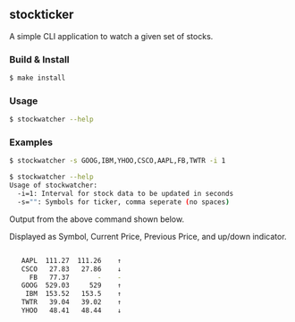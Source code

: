 ## stockticker

A simple CLI application to watch a given set of stocks.

### Build & Install

```sh
$ make install
```

### Usage

```sh
$ stockwatcher --help
```

### Examples

```sh
$ stockwatcher -s GOOG,IBM,YHOO,CSCO,AAPL,FB,TWTR -i 1
```

```sh
$ stockwatcher --help
Usage of stockwatcher:
  -i=1: Interval for stock data to be updated in seconds
  -s="": Symbols for ticker, comma seperate (no spaces)
```

Output from the above command shown below.

Displayed as Symbol, Current Price, Previous Price, and up/down indicator.

```sh

   AAPL  111.27  111.26    ↑
   CSCO   27.83   27.86    ↓
     FB   77.37       -    -
   GOOG  529.03     529    ↑
    IBM  153.52   153.5    ↑
   TWTR   39.04   39.02    ↑
   YHOO   48.41   48.44    ↓

```
